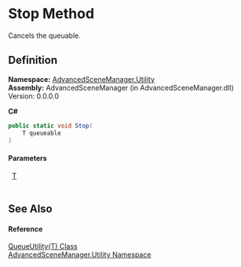 # Stop Method


Cancels the queuable.



## Definition
**Namespace:** <a href="N_AdvancedSceneManager_Utility.md">AdvancedSceneManager.Utility</a>  
**Assembly:** AdvancedSceneManager (in AdvancedSceneManager.dll) Version: 0.0.0.0

**C#**
``` C#
public static void Stop(
	T queueable
)
```



#### Parameters
<dl><dt>  <a href="T_AdvancedSceneManager_Utility_QueueUtility_1.md">T</a></dt><dd> </dd></dl>

## See Also


#### Reference
<a href="T_AdvancedSceneManager_Utility_QueueUtility_1.md">QueueUtility(T) Class</a>  
<a href="N_AdvancedSceneManager_Utility.md">AdvancedSceneManager.Utility Namespace</a>  
